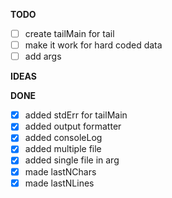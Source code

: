 **TODO**

- [ ] create tailMain for tail
- [ ] make it work for hard coded data
- [ ] add args

**IDEAS**


**DONE**

- [x] added stdErr for tailMain
- [x] added output formatter
- [x] added consoleLog
- [x] added multiple file
- [x] added single file in arg
- [x] made lastNChars
- [x] made lastNLines